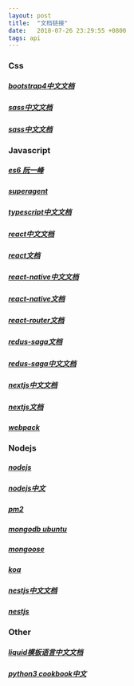 ```yaml
---
layout: post
title:  "文档链接"
date:   2018-07-26 23:29:55 +0800
tags: api
---
```


### Css

##### [bootstrap4中文文档](https://v4.bootcss.com/docs/4.0/getting-started/introduction/)

##### [sass中文文档](http://sass.bootcss.com/)

##### [sass中文文档](https://www.sass.hk/docs/)

### Javascript

##### [es6 阮一峰](http://es6.ruanyifeng.com/)

##### [superagent](http://visionmedia.github.io/superagent/)

##### [typescript中文文档](https://www.tslang.cn/docs/home.html)

##### [react中文文档](https://zh-hans.reactjs.org/)

##### [react文档](https://reactjs.org/)

##### [react-native中文文档](https://reactnative.cn/)

##### [react-native文档](https://facebook.github.io/react-native/docs/getting-started.html)

##### [react-router文档](https://reacttraining.com/react-router/)

##### [redus-saga文档](https://redux-saga.js.org/)

##### [redus-saga中文文档](https://redux-saga-in-chinese.js.org/docs/api/index.html)

##### [nextjs中文文档](https://nextjs.frontendx.cn/)

##### [nextjs文档](https://nextjs.org/)

##### [webpack](https://webpack.js.org/)

### Nodejs

##### [nodejs](https://nodejs.org/en/)

##### [nodejs中文](http://nodejs.cn/)

##### [pm2](http://pm2.keymetrics.io/)

##### [mongodb ubuntu](https://docs.mongodb.com/manual/tutorial/install-mongodb-on-ubuntu/)

##### [mongoose](https://mongoosejs.com/)

##### [koa](https://koajs.com/)

##### [nestjs中文文档](https://docs.nestjs.cn/)

##### [nestjs](https://docs.nestjs.com/)

### Other

##### [liquid模板语言中文文档](https://liquid.bootcss.com/)

##### [python3 cookbook中文](https://python3-cookbook.readthedocs.io/zh_CN/latest/)
